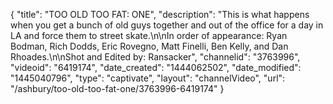 {
    "title": "TOO OLD TOO FAT: ONE",
    "description": "This is what happens when you get a bunch of old guys together and out of the office for a day in LA and force them to street skate.\n\nIn order of appearance: Ryan Bodman, Rich Dodds, Eric Rovegno, Matt Finelli, Ben Kelly, and Dan Rhoades.\n\nShot and Edited by: Ransacker",
    "channelid": "3763996",
    "videoid": "6419174",
    "date_created": "1444062502",
    "date_modified": "1445040796",
    "type": "captivate",
    "layout": "channelVideo",
    "url": "\/ashbury\/too-old-too-fat-one\/3763996-6419174"
}